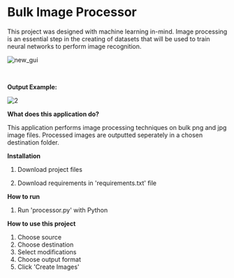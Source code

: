 # Bulk Image Processor

This project was designed with machine learning in-mind. Image processing is an essential step in the creating of datasets that will be used to train neural networks to perform image recognition.

![new_gui](https://user-images.githubusercontent.com/50201165/147389122-52571873-297b-4247-8402-e9396529965a.png)

<br>

**Output Example:**

![2](https://user-images.githubusercontent.com/50201165/147389252-66ea881d-445c-4c59-bbde-39598ff84b41.png)





**What does this application do?**

This application performs image processing techniques on bulk png and jpg image files. Processed images are outputted seperately in a chosen destination folder.

**Installation**

1. Download project files

2. Download requirements in 'requirements.txt' file

**How to run**

1. Run 'processor.py' with Python

**How to use this project**

1. Choose source
2. Choose destination
3. Select modifications
4. Choose output format
5. Click 'Create Images'
